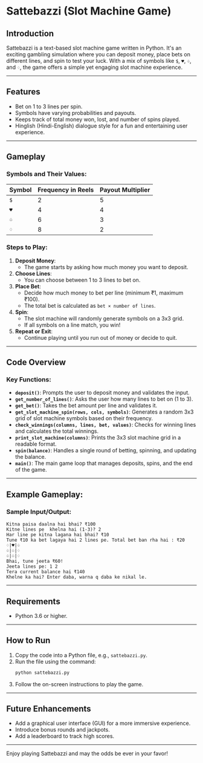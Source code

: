 # Sattebazzi (Slot Machine Game)

## Introduction
Sattebazzi is a text-based slot machine game written in Python. It's an exciting gambling simulation where you can deposit money, place bets on different lines, and spin to test your luck. With a mix of symbols like `$`, `♥`, `♧`, and `♢`, the game offers a simple yet engaging slot machine experience.

---

## Features
- Bet on 1 to 3 lines per spin.
- Symbols have varying probabilities and payouts.
- Keeps track of total money won, lost, and number of spins played.
- Hinglish (Hindi-English) dialogue style for a fun and entertaining user experience.

---

## Gameplay
### Symbols and Their Values:
| Symbol | Frequency in Reels | Payout Multiplier |
|--------|---------------------|-------------------|
| `$`    | 2                   | 5                 |
| `♥`    | 4                   | 4                 |
| `♧`    | 6                   | 3                 |
| `♢`    | 8                   | 2                 |

### Steps to Play:
1. **Deposit Money**:
   - The game starts by asking how much money you want to deposit.
2. **Choose Lines**:
   - You can choose between 1 to 3 lines to bet on.
3. **Place Bet**:
   - Decide how much money to bet per line (minimum ₹1, maximum ₹100).
   - The total bet is calculated as `bet × number of lines`.
4. **Spin**:
   - The slot machine will randomly generate symbols on a 3x3 grid.
   - If all symbols on a line match, you win!
5. **Repeat or Exit**:
   - Continue playing until you run out of money or decide to quit.

---

## Code Overview
### Key Functions:
- **`deposit()`**:
  Prompts the user to deposit money and validates the input.
- **`get_number_of_lines()`**:
  Asks the user how many lines to bet on (1 to 3).
- **`get_bet()`**:
  Takes the bet amount per line and validates it.
- **`get_slot_machine_spin(rows, cols, symbols)`**:
  Generates a random 3x3 grid of slot machine symbols based on their frequency.
- **`check_winnings(columns, lines, bet, values)`**:
  Checks for winning lines and calculates the total winnings.
- **`print_slot_machine(columns)`**:
  Prints the 3x3 slot machine grid in a readable format.
- **`spin(balance)`**:
  Handles a single round of betting, spinning, and updating the balance.
- **`main()`**:
  The main game loop that manages deposits, spins, and the end of the game.

---

## Example Gameplay:
### Sample Input/Output:
```
Kitna paisa daalna hai bhai? ₹100
Kitne lines pe  khelna hai (1-3)? 2
Har line pe kitna lagana hai bhai? ₹10
Tune ₹10 ka bet lagaya hai 2 lines pe. Total bet ban rha hai : ₹20
♢|♥|♧
♧|♧|♢
♧|♧|♢
Bhai, tune jeeta ₹60!
Jeeta lines pe: 1 2
Tera current balance hai ₹140
Khelne ka hai? Enter daba, warna q daba ke nikal le.
```

---

## Requirements
- Python 3.6 or higher.

---

## How to Run
1. Copy the code into a Python file, e.g., `sattebazzi.py`.
2. Run the file using the command:
   ```bash
   python sattebazzi.py
   ```
3. Follow the on-screen instructions to play the game.

---

## Future Enhancements
- Add a graphical user interface (GUI) for a more immersive experience.
- Introduce bonus rounds and jackpots.
- Add a leaderboard to track high scores.

---

Enjoy playing Sattebazzi and may the odds be ever in your favor!
